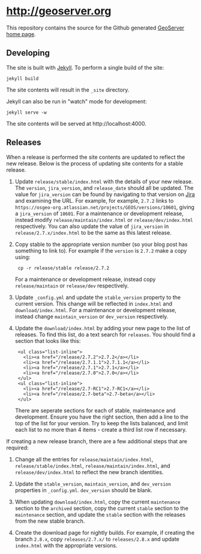 # http://geoserver.org

This repository contains the source for the Github generated [GeoServer home page](http://geoserver.org/). 

## Developing 

The site is built with [Jekyll](https://github.com/jekyll/jekyll). To perform a single build of the site:

    jekyll build

The site contents will result in the ``_site`` directory.

Jekyll can also be run in "watch" mode for development:

    jekyll serve -w

The site contents will be served at http://localhost:4000. 

## Releases

When a release is performed the site contents are updated to reflect the new release. Below is the 
process of updating site contents for a stable release.

1. Update ``release/stable/index.html`` with the details of your new release. The ``version``, ``jira_version``, and ``release_date`` should all be updated. The value for ``jira_version`` can be found by navigating to that version on [Jira](https://osgeo-org.atlassian.net/projects/GEOS?selectedItem=com.atlassian.jira.jira-projects-plugin:release-page) and examining the URL. For example, for example, ``2.7.2`` links to ``https://osgeo-org.atlassian.net/projects/GEOS/versions/10601``, giving a ``jira_version`` of ``10601``. For a maintenance or development release, instead modify ``release/maintain/index.html`` or ``release/dev/index.html`` respectively. You can also update the value of ``jira_version`` in ``release/2.7.x/index.html`` to be the same as this latest release.

2. Copy stable to the appropriate version number (so your blog post has something to link to). For example if the ``version`` is ``2.7.2`` make a copy using:

        cp -r release/stable release/2.7.2

   For a maintenance or development release, instead copy ``release/maintain`` or ``release/dev`` respectively.

4. Update ``_config.yml`` and update the ``stable_version`` property to the current version. This change will be reflected in ``index.html`` and ``download/index.html``. For a maintenance or development release, instead change ``maintain_version`` or ``dev_version`` respectively.

5. Update the ``download/index.html`` by adding your new page to the list of releases. To find this list, do a text search for ``releases``. You should find a section that looks like this:

        <ul class="list-inline">
          <li><a href="/release/2.7.2">2.7.2</a></li>
          <li><a href="/release/2.7.1.1">2.7.1.1</a></li>
          <li><a href="/release/2.7.1">2.7.1</a></li>
          <li><a href="/release/2.7.0">2.7.0</a></li>
        </ul>
        <ul class="list-inline">
          <li><a href="/release/2.7-RC1">2.7-RC1</a></li>
          <li><a href="/release/2.7-beta">2.7-beta</a></li>
        </ul>

   There are seperate sections for each of stable, maintenance and development. Ensure you have the right section, then add a line to the top of the list for your version. Try to keep the lists balanced, and limit each list to no more than 4 items - create a third list row if necessary.

If creating a new release branch, there are a few additional steps that are required:

1. Change all the entries for ``release/maintain/index.html``, ``release/stable/index.html``, ``release/maintain/index.html``, and ``release/dev/index.html`` to reflect the new branch identities.

2. Update  the ``stable_version``, ``maintain_version``, and ``dev_version`` properties in ``_config.yml``. ``dev_version`` should be blank.

3. When updating ``download/index.html``, copy the current ``maintenance`` section to the ``archived`` section, copy the current ``stable`` section to the ``maintenance`` section, and update the ``stable`` section with the releases from the new stable branch.

4. Create the download page for nightly builds. For example, if creating the branch ``2.8.x``, copy ``releases/2.7.x/`` to ``releases/2.8.x`` and update ``index.html`` with the appropriate versions.
